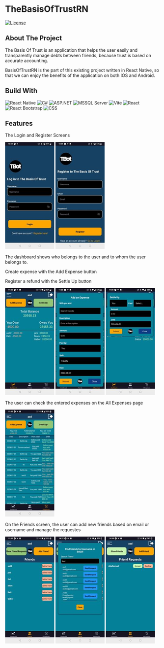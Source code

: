 # TheBasisOfTrustRN

[![License](https://img.shields.io/badge/license-Apache%202.0-blue.svg)](https://www.apache.org/licenses/LICENSE-2.0)

## About The Project

The Basis Of Trust is an application that helps the user easily and transparently manage debts between friends, because trust is based on accurate accounting.

BasisOfTrustRN is the part of this existing project written in React Native, so that we can enjoy the benefits of the application on both IOS and Android.

## Build With

![React Native](https://img.shields.io/badge/React%20Native-20232A?style=for-the-badge&logo=react&logoColor=61DAFB)
![C#](https://img.shields.io/badge/C%23-239120?style=for-the-badge&logo=c-sharp&logoColor=white)
![ASP.NET](https://img.shields.io/badge/ASP.NET-5C2D91?style=for-the-badge&logo=.net&logoColor=white)
![MSSQL Server](https://img.shields.io/badge/MSSQL%20Server-CC2927?style=for-the-badge&logo=microsoft-sql-server&logoColor=white)
![Vite](https://img.shields.io/badge/Vite-646CFF?style=for-the-badge&logo=vite&logoColor=white)
![React](https://img.shields.io/badge/React-20232A?style=for-the-badge&logo=react&logoColor=61DAFB)
![React Bootstrap](https://img.shields.io/badge/React%20Bootstrap-563D7C?style=for-the-badge&logo=bootstrap&logoColor=white)
![CSS](https://img.shields.io/badge/CSS-1572B6?style=for-the-badge&logo=css3&logoColor=white)

## Features

The Login and Register Screens

<img src="./constants/login.jpg" alt="Login" >
<img src="./constants/register.jpg" alt="Register" >


The dashboard shows who belongs to the user and to whom the user belongs to. 

Create expense with the Add Expense button

Register a refund with the Settle Up button

<img src="./constants/dashboard.jpg" alt="Dashboard" >
<img src="./constants/addExpense.jpg" alt="AddExpense" >
<img src="./constants/settleUp.jpg" alt="SettleUp" >

The user can check the entered expenses on the All Expenses page

<img src="./constants/allExpenses.jpg" alt="AllExpenses" >

On the Friends screen, the user can add new friends based on email or username and manage the requestes

<img src="./constants/friends.jpg" alt="Friends" >
<img src="./constants/addFriend.jpg" alt="AddFriend" >
<img src="./constants/requestes.jpg" alt="Requestes" >